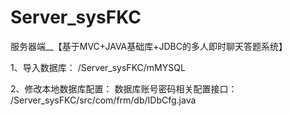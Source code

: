 # Server_sysFKC
服务器端__【基于MVC+JAVA基础库+JDBC的多人即时聊天答题系统】

1、导入数据库：
  /Server_sysFKC/mMYSQL
 
2、修改本地数据库配置：
  数据库账号密码相关配置接口：
	/Server_sysFKC/src/com/frm/db/IDbCfg.java
